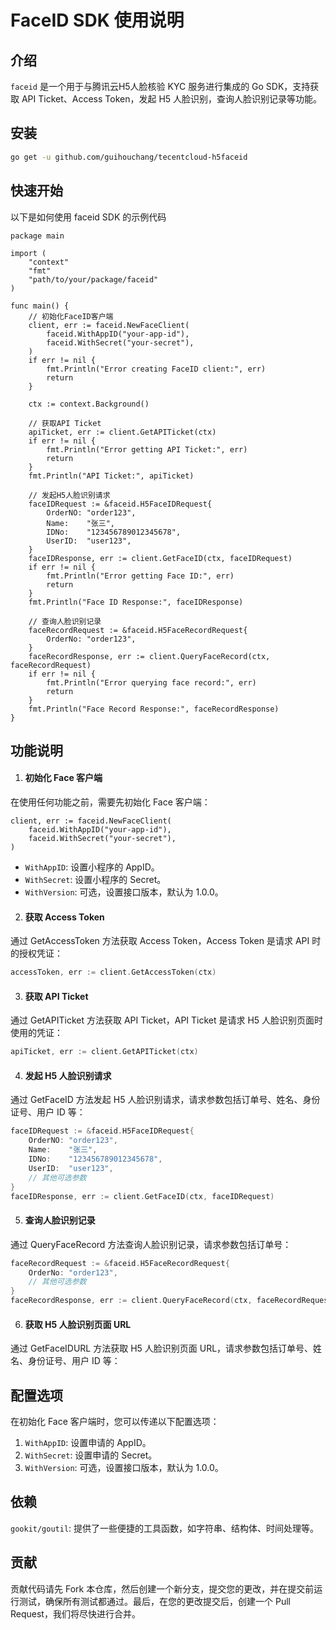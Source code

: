 # FaceID SDK 使用说明

## 介绍

`faceid` 是一个用于与腾讯云H5人脸核验 KYC 服务进行集成的 Go SDK，支持获取 API Ticket、Access Token，发起 H5 人脸识别，查询人脸识别记录等功能。

## 安装

```bash
go get -u github.com/guihouchang/tecentcloud-h5faceid
```
## 快速开始
以下是如何使用 faceid SDK 的示例代码
```golang
package main

import (
	"context"
	"fmt"
	"path/to/your/package/faceid"
)

func main() {
	// 初始化FaceID客户端
	client, err := faceid.NewFaceClient(
		faceid.WithAppID("your-app-id"),
		faceid.WithSecret("your-secret"),
	)
	if err != nil {
		fmt.Println("Error creating FaceID client:", err)
		return
	}

	ctx := context.Background()

	// 获取API Ticket
	apiTicket, err := client.GetAPITicket(ctx)
	if err != nil {
		fmt.Println("Error getting API Ticket:", err)
		return
	}
	fmt.Println("API Ticket:", apiTicket)

	// 发起H5人脸识别请求
	faceIDRequest := &faceid.H5FaceIDRequest{
		OrderNO: "order123",
		Name:    "张三",
		IDNo:    "123456789012345678",
		UserID:  "user123",
	}
	faceIDResponse, err := client.GetFaceID(ctx, faceIDRequest)
	if err != nil {
		fmt.Println("Error getting Face ID:", err)
		return
	}
	fmt.Println("Face ID Response:", faceIDResponse)

	// 查询人脸识别记录
	faceRecordRequest := &faceid.H5FaceRecordRequest{
		OrderNo: "order123",
	}
	faceRecordResponse, err := client.QueryFaceRecord(ctx, faceRecordRequest)
	if err != nil {
		fmt.Println("Error querying face record:", err)
		return
	}
	fmt.Println("Face Record Response:", faceRecordResponse)
}
```
## 功能说明
1. #### 初始化 Face 客户端

在使用任何功能之前，需要先初始化 Face 客户端：
```golang
client, err := faceid.NewFaceClient(
    faceid.WithAppID("your-app-id"),
    faceid.WithSecret("your-secret"),
)
```
* `WithAppID`: 设置小程序的 AppID。
* `WithSecret`: 设置小程序的 Secret。
* `WithVersion`: 可选，设置接口版本，默认为 1.0.0。
2. #### 获取 Access Token

通过 GetAccessToken 方法获取 Access Token，Access Token 是请求 API 时的授权凭证：
```go
accessToken, err := client.GetAccessToken(ctx)
```
3. #### 获取 API Ticket
通过 GetAPITicket 方法获取 API Ticket，API Ticket 是请求 H5 人脸识别页面时使用的凭证：
```go
apiTicket, err := client.GetAPITicket(ctx)
```
4. #### 发起 H5 人脸识别请求
通过 GetFaceID 方法发起 H5 人脸识别请求，请求参数包括订单号、姓名、身份证号、用户 ID 等：
```go
faceIDRequest := &faceid.H5FaceIDRequest{
    OrderNO: "order123",
    Name:    "张三",
    IDNo:    "123456789012345678",
    UserID:  "user123",
    // 其他可选参数
}
faceIDResponse, err := client.GetFaceID(ctx, faceIDRequest)
```
5. #### 查询人脸识别记录
通过 QueryFaceRecord 方法查询人脸识别记录，请求参数包括订单号：
```go
faceRecordRequest := &faceid.H5FaceRecordRequest{
    OrderNo: "order123",
    // 其他可选参数
}
faceRecordResponse, err := client.QueryFaceRecord(ctx, faceRecordRequest)
```
6. #### 获取 H5 人脸识别页面 URL
通过 GetFaceIDURL 方法获取 H5 人脸识别页面 URL，请求参数包括订单号、姓名、身份证号、用户 ID 等：

## 配置选项
在初始化 Face 客户端时，您可以传递以下配置选项：
1. `WithAppID`: 设置申请的 AppID。
2. `WithSecret`: 设置申请的 Secret。
3. `WithVersion`: 可选，设置接口版本，默认为 1.0.0。

## 依赖
`gookit/goutil`: 提供了一些便捷的工具函数，如字符串、结构体、时间处理等。

## 贡献
贡献代码请先 Fork 本仓库，然后创建一个新分支，提交您的更改，并在提交前运行测试，确保所有测试都通过。最后，在您的更改提交后，创建一个 Pull Request，我们将尽快进行合并。